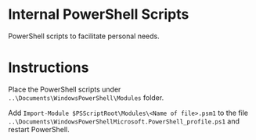 # Internal PowerShell Scripts
PowerShell scripts to facilitate personal needs.

# Instructions
Place the PowerShell scripts under `..\Documents\WindowsPowerShell\Modules` folder.

Add `Import-Module $PSScriptRoot\Modules\<Name of file>.psm1` to the file `..\Documents\WindowsPowerShellMicrosoft.PowerShell_profile.ps1` and restart PowerShell.
